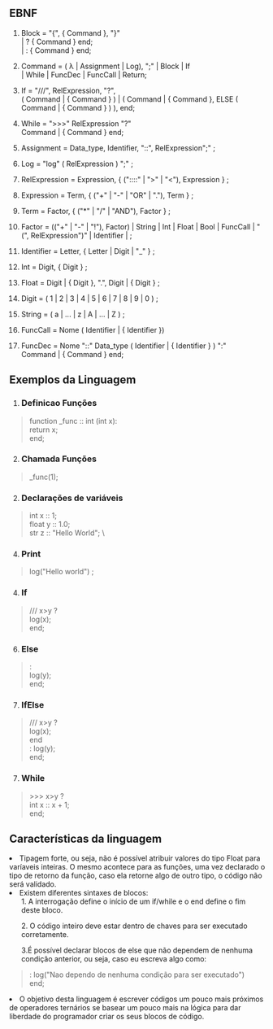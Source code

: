 ## EBNF

  1. Block = "{", { Command }, "}" \
    | ? { Command } end; \
    | : { Command } end;

  2. Command = ( λ | Assignment | Log), ";" | Block | If \
  | While | FuncDec | FuncCall | Return;

  3. If = "///", RelExpression, "?", \
    ( Command | { Command } ) | ( Command | { Command }, ELSE ( Command | { Command } ) ), 
    end;

  4. While = ">>>" RelExpression "?" \
    Command | { Command } 
    end;

  5. Assignment = Data_type, Identifier, "::", RelExpression";" ;

  6. Log = "log" ( RelExpression ) ";" ;

  7. RelExpression = Expression, { ("::::" | ">" | "<"), Expression } ;

  8. Expression = Term, { ("+" | "-" | "OR" | "."), Term } ;

  9. Term = Factor, { ("*" | "/" | "AND"), Factor } ;

  10. Factor = (("+" | "-" | "!"), Factor) | String | Int | 
  Float | Bool | FuncCall | "(", RelExpression")" | Identifier | ;

  11. Identifier = Letter, { Letter | Digit | "_" } ;

  12. Int = Digit, { Digit } ;

  13. Float = Digit | { Digit }, ".", Digit | { Digit } ;

  14. Digit = ( 1 | 2 | 3 | 4 | 5 | 6 | 7 | 8 | 9 | 0 ) ;

  15. String = ( a | ... | z | A | ... | Z ) ;

  16. FuncCall = Nome ( Identifier | { Identifier })

  17. FuncDec = Nome "::" Data_type ( Identifier | { Identifier } ) ":"\
      Command | { Command } 
      end;

## Exemplos da Linguagem

1. ### Definicao Funções
  >function _func :: int (int x): \
    return x; \
  end;

2. ### Chamada Funções
  >  _func(1);

2. ### Declarações de variáveis
  > int x :: 1; \
  > float y :: 1.0; \
  > str z :: "Hello World"; \

4. ### Print
  >  log("Hello world") ;

4. ### If
  >  /// x>y ? \
    log(x);\
    end;

6. ### Else
  >  : \
    log(y);\
    end;

7. ### IfElse
  > /// x>y ? \
    log(x);\
    end \
    : log(y);\
    end;

7. ### While
  > \>>> x>y ? \
    int x :: x + 1; \
    end;

## Características da linguagem
  <li> Tipagem forte, ou seja, não é possível atribuir valores do tipo Float para varíaveis inteiras. O mesmo acontece para as funções, uma vez declarado o tipo de retorno da função, caso ela retorne algo de outro tipo, o código não será validado.</li>

  <li> Existem diferentes sintaxes de blocos:
    <ul>1. A interrogação define o início de um if/while e o end define o fim deste bloco.</ul> 
    <ul>2. O código inteiro deve estar dentro de chaves para ser executado corretamente.</ul>
    <ul>3.É possível declarar blocos de else que não dependem de nenhuma condição anterior, ou seja, caso eu escreva algo como:</ul>
  </li>

> : log("Nao dependo de nenhuma condição para ser executado")\
  end;

<li>O objetivo desta linguagem é escrever códigos um pouco mais próximos de operadores ternários se basear um pouco mais na lógica para dar liberdade do programador criar os seus blocos de código.</li> 
